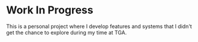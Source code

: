 # Work In Progress

This is a personal project where I develop features and systems that I didn't get the chance to explore during my time at TGA.

